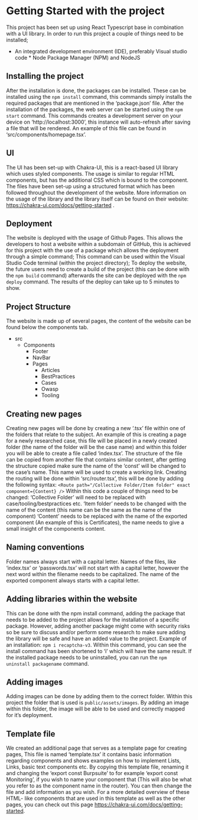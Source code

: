 # Getting Started with the project

This project has been set up using React Typescript base in combination with a UI library. In order to run this project a couple of things need to be installed;
* An integrated development environment (IDE), preferably Visual studio code
         * Node Package Manager (NPM) and NodeJS


## Installing the project

After the installation is done, the packages can be installed. These can be installed using the `npm install` command, this commands simply installs the required packages that are mentioned in the ‘package.json’ file. After the installation of the packages, the web server can be started using the `npm start` command. This commands creates a development server on your device on ‘http://localhost:3000’, this instance will auto-refresh after saving a file that will be rendered. An example of this file can be found in ‘src/components/homepage.tsx’.

## UI

The UI has been set-up with Chakra-UI, this is a react-based UI library which uses styled components. The usage is similar to regular HTML components, but has the additional CSS which is bound to the component. The files have been set-up using a structured format which has been followed throughout the development of the website. More information on the usage of the library and the library itself can be found on their website: https://chakra-ui.com/docs/getting-started .


## Deployment

The website is deployed with the usage of Github Pages. This allows the developers to host a website within a subdomain of GitHub, this is achieved for this project with the use of a package which allows the deployment through a simple command; This command can be used within the Visual Studio Code terminal (within the project directory); To deploy the website, the future users need to create a build of the project (this can be done with the `npm build` command) afterwards the site can be deployed with the `npm deploy` command. The results of the deploy can take up to 5 minutes to show.

## Project Structure

The website is made up of several pages, the content of the website can be found below the components tab.
* src
  * Components
    * Footer
    * NavBar
    * Pages
      * Articles
      * BestPractices
      * Cases
      * Owasp
      * Tooling
              
## Creating new pages

Creating new pages will be done by creating a new ‘.tsx’ file within one of the folders that relate to the subject. An example of this is creating a page for a newly researched case, this file will be placed in a newly created folder (the name of the folder will be the case name) and within this folder you will be able to create a file called ‘index.tsx’. The structure of the file can be copied from another file that contains similar content, after getting the structure copied make sure the name of the ‘const’ will be changed to the case’s name. This name will be used to create a working link.
Creating the routing will be done within ‘src/router.tsx’, this will be done by adding the following syntax: 
`<Route path="/Collective Folder/Item folder" exact component={Content} />`
Within this code a couple of things need to be changed:
‘Collective Folder’ will need to be replaced with case/tooling/bestpractices etc.
‘Item folder’ needs to be changed with the name of the content (this name can be the same as the name of the component)
‘Content’ needs to be replaced with the name of the exported component (An example of this is Certificates), the name needs to give a small insight of the components content.

## Naming conventions

Folder names always start with a capital letter.
Names of the files, like ‘index.tsx’ or ‘passwords.tsx’ will not start with a capital letter, however the next word within the filename needs to be capitalized.
The name of the exported component always starts with a capital letter.

## Adding libraries within the website

This can be done with the npm install command, adding the package that needs to be added to the project allows for the installation of a specific package. However, adding another package might come with security risks so be sure to discuss and/or perform some research to make sure adding the library will be safe and have an added value to the project.
Example of an installation: `npm i recaptcha-v3`. Within this command, you can see the install command has been shortened to ‘i’ which will have the same result. If the installed package needs to be uninstalled, you can run the `npm uninstall packagename` command.

## Adding images

Adding images can be done by adding them to the correct folder. Within this project the folder that is used is `public/assets/images`. By adding an image within this folder, the image will be able to be used and correctly mapped for it’s deployment. 

## Template file

We created an additional page that serves as a template page for creating pages,
This file is named ‘template.tsx’ it contains basic information regarding components and shows examples on how to implement Lists, Links, basic text components etc. By copying this template file, renaming it and changing the ‘export const Burpsuite’ to for example ‘export const Monitoring’, if you wish to name your component that (This will also be what you refer to as the component name in the router). You can then change the file and add information as you wish. For a more detailed overview of these HTML- like components that are used in this template as well as the other pages, you can check out this page https://chakra-ui.com/docs/getting-started.
